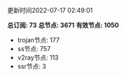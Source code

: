 更新时间2022-07-17 02:49:01

**总订阅: 73**
**总节点: 3671**
**有效节点: 1050**
- trojan节点: 177
- ss节点: 757
- v2ray节点: 113
- ssr节点: 3
